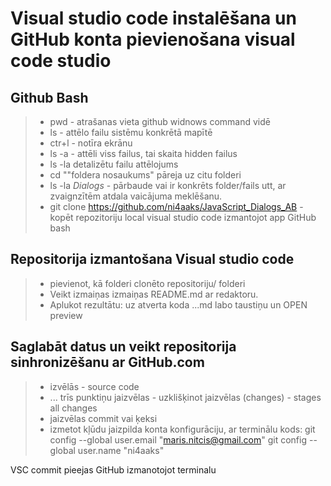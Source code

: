 # Visual studio code instalēšana un GitHub konta pievienošana visual code studio

## Github Bash

>- pwd - atrašanas vieta github widnows command  vidē
>- ls -  attēlo failu sistēmu konkrētā mapītē
>- ctr+l - notīra ekrānu
>- ls -a - attēli viss failus, tai skaita hidden failus
>- ls -la detalizētu failu attēlojums
>- cd ""foldera nosaukums" pāreja uz citu folderi
>- ls -la *Dialogs* - pārbaude vai ir konkrēts folder/fails utt, ar zvaignzītēm atdala vaicājuma meklēšanu.
>- git clone https://github.com/ni4aaks/JavaScript_Dialogs_AB - kopēt repozitoriju local visual studio code izmantojot app GitHub bash

## Repositorija izmantošana Visual studio code
>- pievienot, kā folderi clonēto repositoriju/ folderi
>- Veikt izmaiņas izmaiņas README.md ar redaktoru.
>- Aplukot rezultātu: uz atverta koda ...md labo taustiņu un OPEN preview

## Saglabāt datus un veikt repositorija sinhronizēšanu ar GitHub.com
>- izvēlās - source code
>- ... trīs punktiņu jaizvēlas - uzklišķinot jaizvēlas (changes) - stages all changes
>- jaizvēlas commit vai ķeksi
>- izmetot kļūdu jaizpilda konta konfigurāciju, ar terminālu
kods:
git config --global user.email "maris.nitcis@gmail.com"
git config --global user.name "ni4aaks"

VSC commit pieejas GitHub izmanotojot terminalu

